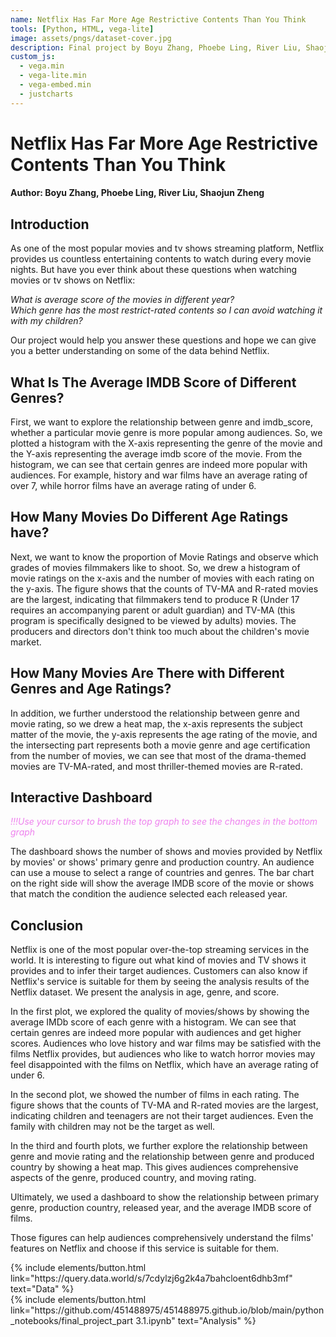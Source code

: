```yaml
---
name: Netflix Has Far More Age Restrictive Contents Than You Think
tools: [Python, HTML, vega-lite]
image: assets/pngs/dataset-cover.jpg
description: Final project by Boyu Zhang, Phoebe Ling, River Liu, Shaojun Zheng
custom_js:
  - vega.min
  - vega-lite.min
  - vega-embed.min
  - justcharts
---
```



# Netflix Has Far More Age Restrictive Contents Than You Think
#### Author: Boyu Zhang, Phoebe Ling, River Liu, Shaojun Zheng

## Introduction
As one of the most popular movies and tv shows streaming platform, Netflix provides us countless entertaining contents to watch during every movie nights. But have you ever think about these questions when watching movies or tv shows on Netflix:

*What is average score of the movies in different year?*\
*Which genre has the most restrict-rated contents so I can avoid watching it with my children?*

Our project would help you answer these questions and hope we can give you a better understanding on some of the data behind Netflix.

## What Is The Average IMDB Score of Different Genres?
<vegachart schema-url="{{ site.baseurl }}/assets/json/final_interactive1.json" style="width: 100%"></vegachart>

First, we want to explore the relationship between genre and imdb_score, whether a particular movie genre is more popular among audiences. So, we plotted a histogram with the X-axis representing the genre of the movie and the Y-axis representing the average imdb score of the movie. From the histogram, we can see that certain genres are indeed more popular with audiences. For example, history and war films have an average rating of over 7, while horror films have an average rating of under 6.

## How Many Movies Do Different Age Ratings have?
<vegachart schema-url="{{ site.baseurl }}/assets/json/final_interactive2.json" style="width: 100%"></vegachart>

Next, we want to know the proportion of Movie Ratings and observe which grades of movies filmmakers like to shoot. So, we drew a histogram of movie ratings on the x-axis and the number of movies with each rating on the y-axis. The figure shows that the counts of TV-MA and R-rated movies are the largest, indicating that filmmakers tend to produce R (Under 17 requires an accompanying parent or adult guardian) and TV-MA (this program is specifically designed to be viewed by adults) movies. The producers and directors don't think too much about the children's movie market.

## How Many Movies Are There with Different Genres and Age Ratings?
<vegachart schema-url="{{ site.baseurl }}/assets/json/final_interactive3.json" style="width: 100%"></vegachart>

In addition, we further understood the relationship between genre and movie rating, so we drew a heat map, the x-axis represents the subject matter of the movie, the y-axis represents the age rating of the movie, and the intersecting part represents both a movie genre and age certification from the number of movies, we can see that most of the drama-themed movies are TV-MA-rated, and most thriller-themed movies are R-rated.

## Interactive Dashboard

<span style="color:violet">*!!!Use your cursor to brush the top graph to see the changes in the bottom graph*</span>

<vegachart schema-url="{{ site.baseurl }}/assets/json/final_interactive.json" style="width: 100%"></vegachart>

The dashboard shows the number of shows and movies provided by Netflix by movies' or shows' primary genre and production country. An audience can use a mouse to select a range of countries and genres. The bar chart on the right side will show the average IMDB score of the movie or shows that match the condition the audience selected each released year.

## Conclusion

Netflix is one of the most popular over-the-top streaming services in the world. It is interesting to figure out what kind of movies and TV shows it provides and to infer their target audiences. Customers can also know if Netflix's service is suitable for them by seeing the analysis results of the Netflix dataset. We present the analysis in age, genre, and score.

In the first plot, we explored the quality of movies/shows by showing the average IMDb score of each genre with a histogram. We can see that certain genres are indeed more popular with audiences and get higher scores. Audiences who love history and war films may be satisfied with the films Netflix provides, but audiences who like to watch horror movies may feel disappointed with the films on Netflix, which have an average rating of under 6.

In the second plot, we showed the number of films in each rating. The figure shows that the counts of TV-MA and R-rated movies are the largest, indicating children and teenagers are not their target audiences. Even the family with children may not be the target as well.

In the third and fourth plots, we further explore the relationship between genre and movie rating and the relationship between genre and produced country by showing a heat map. This gives audiences comprehensive aspects of the genre, produced country, and moving rating.

Ultimately, we used a dashboard to show the relationship between primary genre, production country, released year, and the average IMDB score of films.

Those figures can help audiences comprehensively understand the films' features on Netflix and choose if this service is suitable for them.

<div class="left">
{% include elements/button.html link="https://query.data.world/s/7cdylzj6g2k4a7bahcloent6dhb3mf" text="Data" %}
</div>

<div class="right">
{% include elements/button.html link="https://github.com/451488975/451488975.github.io/blob/main/python_notebooks/final_project_part 3.1.ipynb" text="Analysis" %}
</div>

